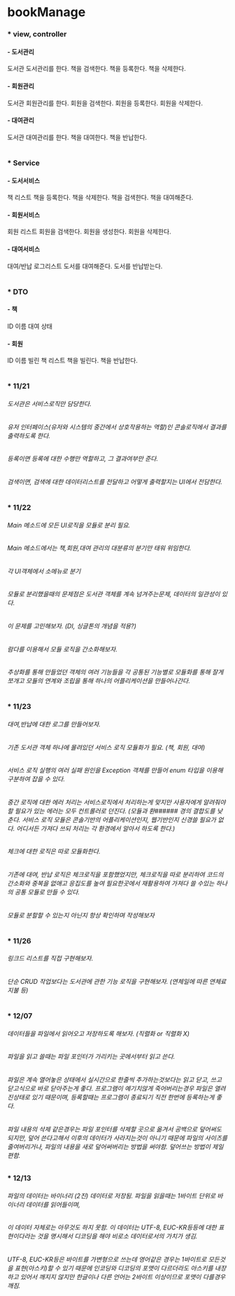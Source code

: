 # bookManage

### * view, controller
#### - 도서관리
도서관
도서관리를 한다.
책을 검색한다.
책을 등록한다.
책을 삭제한다.

#### - 회원관리
도서관
회원관리를 한다.
회원을 검색한다.
회원을 등록한다.
회원을 삭제한다.

#### - 대여관리
도서관
대여관리를 한다.
책을 대여한다.
책을 반납한다.

#

### * Service
#### - 도서서비스
책 리스트
책을 등록한다.
책을 삭제한다.
책을 검색한다.
책을 대여해준다.

#### - 회원서비스
회원 리스트
회원을 검색한다.
회원을 생성한다.
회원을 삭제한다.

#### - 대여서비스
대여/반납 로그리스트
도서를 대여해준다.
도서를 반납받는다.

#

### * DTO
#### - 책
  ID
  이름
  대여 상태

#### - 회원
  ID
  이름
  빌린 책 리스트
  책을 빌린다.
  책을 반납한다.

#

### * 11/21

###### 도서관은 서비스로직만 담당한다.
###### 유저 인터페이스(유저와 시스템의 중간에서 상호작용하는 역할)인 콘솔로직에서 결과를 출력하도록 한다.

###### 등록이면 등록에 대한 수행만 역할하고, 그 결과여부만 준다.
###### 검색이면, 검색에 대한 데이터리스트를 전달하고 어떻게 출력할지는 UI에서 전담한다.

#

### * 11/22

###### Main 메소드에 모든 UI로직을 모듈로 분리 필요.
###### Main 메소드에서는 책,회원,대여 관리의 대분류의 분기만 태워 위임한다.
###### 각 UI객체에서 소메뉴로 분기

###### 모듈로 분리했을때의 문제점은 도서관 객체를 계속 넘겨주는문제, 데이터의 일관성이 있다.
###### 이 문제를 고민해보자. (DI, 싱글톤의 개념을 적용?)
###### 람다를 이용해서 모듈 로직을 간소화해보자.

###### 추상화를 통해 만들었던 객체의 여러 기능들을 각 공통된 기능별로 모듈화를 통해 잘게 쪼개고 모듈의 연계와 조립을 통해 하나의 어플리케이션을 만들어나간다.

#

### * 11/23

###### 대여,반납에 대한 로그를 만들어보자.
###### 기존 도서관 객체 하나에 몰려있던 서비스 로직 모듈화가 필요. (책, 회원, 대여)

###### 서비스 로직 실행의 여러 실패 원인을 Exception 객체를 만들어 enum 타입을 이용해 구분하여 잡을 수 있다.
###### 중간 로직에 대한 에러 처리는 서비스로직에서 처리하는게 맞지만 사용자에게 알려줘야할 필요가 있는 에러는 모두 컨트롤러로 던진다. (모듈과 환###### 경의 결합도를 낮춘다. 서비스 로직 모듈은 콘솔기반의 어플리케이션인지, 웹기반인지 신경쓸 필요가 없다. 어디서든 가져다 쓰되 처리는 각 환경에서 알아서 하도록 한다.)

###### 체크에 대한 로직은 따로 모듈화한다.
###### 기존에 대여, 반납 로직은 체크로직을 포함했었지만, 체크로직을 따로 분리하여 코드의 간소화와 중복을 없애고 응집도를 높여 필요한곳에서 재활용하여 가져다 쓸 수있는 하나의 공통 모듈로 만들 수 있다. 

###### 모듈로 분할할 수 있는지 아닌지 항상 확인하며 작성해보자

#

### * 11/26

###### 링크드 리스트를 직접 구현해보자.
###### 단순 CRUD 작업보다는 도서관에 관한 기능 로직을 구현해보자. (연체일에 따른 연체료 지불 등)

#

### * 12/07

###### 데이터들을 파일에서 읽어오고 저장하도록 해보자. (직렬화 or 직렬화 X)
###### 파일을 읽고 쓸때는 파일 포인터가 가리키는 곳에서부터 읽고 쓴다.
###### 파일은 계속 열어놓은 상태에서 실시간으로 한줄씩 추가하는것보다는 읽고 닫고, 쓰고 닫고식으로 바로 닫아주는게 좋다. 프로그램이 예기치않게 죽어버리는경우 파일은 열려진상태로 있기 때문이며, 등록할때는 프로그램이 종료되기 직전 한번에 등록하는게 좋다.
###### 파일 내용의 삭제 같은경우는 파일 포인터를 삭제할 곳으로 옮겨서 공백으로 덮어써도 되지만, 덮어 쓴다고해서 이후의 데이터가 사라지는것이 아니기 때문에 파일의 사이즈를 줄여버리거나, 파일의 내용을 새로 덮어써버리는 방법을 써야함. 덮어쓰는 방법이 제일 편함.

### * 12/13
###### 파일의 데이터는 바이너리 (2진) 데이터로 저장됨. 파일을 읽을때는 1바이트 단위로 바이너리 데이터를 읽어들이며,
###### 이 데이터 자체로는 아무것도 하지 못함. 이 데이터는 UTF-8, EUC-KR등등에 대한 표현이다라는 것을 명시해서 디코딩을 해야 비로소 데이터로서의 가치가 생김.
###### UTF-8, EUC-KR등은 바이트를 가변형으로 쓰는데 영어같은 경우는 1바이트로 모든것을 표현(아스키)할 수 있기 때문에 인코딩와 디코딩의 포맷이 다르더라도 아스키를 내장하고 있어서 깨지지 않지만 한글이나 다른 언어는 2바이트 이상이므로 포맷이 다를경우 깨짐.
